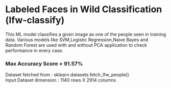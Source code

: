  # Labeled Faces in Wild Classification (lfw-classify)
 This ML model classifies a given image as one of the people seen in training data.
 Various models like SVM,Logistic Regression,Naive Bayes and Random Forest are used with and without PCA application to check performance in every case.
 ### Max Accuracy Score = 91.57%
 Dataset fetched from : sklearn.datasets.fetch_lfw_people()
 <br />
 Input Dataset dimension  : 1140 rows X 2914 columns
